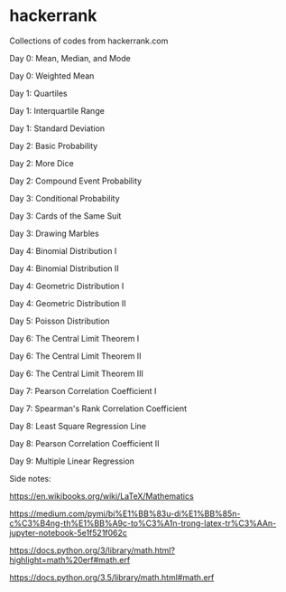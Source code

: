 # hackerrank

Collections of codes from hackerrank.com

Day 0: Mean, Median, and Mode

Day 0: Weighted Mean

Day 1: Quartiles

Day 1: Interquartile Range

Day 1: Standard Deviation

Day 2: Basic Probability

Day 2: More Dice

Day 2: Compound Event Probability

Day 3: Conditional Probability

Day 3: Cards of the Same Suit

Day 3: Drawing Marbles

Day 4: Binomial Distribution I

Day 4: Binomial Distribution II

Day 4: Geometric Distribution I

Day 4: Geometric Distribution II

Day 5: Poisson Distribution

Day 6: The Central Limit Theorem I

Day 6: The Central Limit Theorem II

Day 6: The Central Limit Theorem III

Day 7: Pearson Correlation Coefficient I

Day 7: Spearman's Rank Correlation Coefficient

Day 8: Least Square Regression Line

Day 8: Pearson Correlation Coefficient II

Day 9: Multiple Linear Regression


Side notes:

https://en.wikibooks.org/wiki/LaTeX/Mathematics

https://medium.com/pymi/bi%E1%BB%83u-di%E1%BB%85n-c%C3%B4ng-th%E1%BB%A9c-to%C3%A1n-trong-latex-tr%C3%AAn-jupyter-notebook-5e1f521f062c

https://docs.python.org/3/library/math.html?highlight=math%20erf#math.erf

https://docs.python.org/3.5/library/math.html#math.erf

